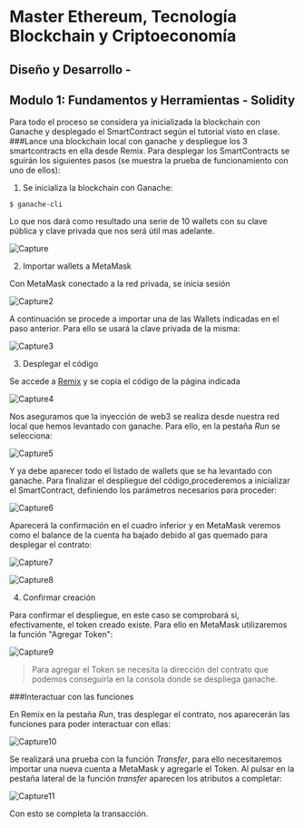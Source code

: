 # Master Ethereum, Tecnología Blockchain y Criptoeconomía
## Diseño y Desarrollo - 
## Modulo 1: Fundamentos y Herramientas - Solidity
Para todo el proceso se considera ya inicializada la blockchain con Ganache y desplegado el SmartContract según el tutorial visto en clase.
###Lance una blockchain local con ganache y despliegue los 3 smartcontracts en ella desde Remix.
Para desplegar los SmartContracts se sguirán los siguientes pasos (se muestra la prueba de funcionamiento con uno de ellos):
1. Se inicializa la blockchain con Ganache:
```
$ ganache-cli
```
Lo que nos dará como resultado una serie de 10 wallets con su clave pública y clave privada que nos será útil mas adelante.

![Capture](./images/Wallets.png)

2. Importar wallets a MetaMask

Con MetaMask conectado a la red privada, se inicia sesión

![Capture2](./images/MetaMask.png)

A continuación se procede a importar una de las Wallets indicadas en el paso anterior. Para ello se usará la clave privada de la misma:

![Capture3](./images/Import.png)

3. Desplegar el código

Se accede a [Remix](http://remix.ethereum.org/) y se copia el código de la página indicada

![Capture4](./images/Remix.png)

Nos aseguramos que la inyección de web3 se realiza desde nuestra red local que hemos levantado con ganache. Para ello, en la pestaña *Run* se selecciona:

![Capture5](./images/Web3_provider.png)

Y ya debe aparecer todo el listado de wallets que se ha levantado con ganache. Para finalizar el despliegue del código,procederemos a inicializar el SmartContract, definiendo los parámetros necesarios para proceder:

![Capture6](./images/ICO.png)

Aparecerá la confirmación en el cuadro inferior y en MetaMask veremos como el balance de la cuenta ha bajado debido al gas quemado para desplegar el contrato:

![Capture7](./images/Order.png)

![Capture8](./images/Account.png)

4. Confirmar creación

Para confirmar el despliegue, en este caso se comprobará si, efectivamente, el token creado existe. Para ello en MetaMask utilizaremos la función "Agregar Token":

![Capture9](./images/Token.png)

>Para agregar el Token se necesita la dirección del contrato que podemos conseguirla 
>en la consola donde se despliega ganache.

###Interactuar con las funciones

En Remix en la pestaña *Run*, tras desplegar el contrato, nos aparecerán las funciones para poder interactuar con ellas:

![Capture10](./images/Funciones.png)

Se realizará una prueba con la función _Transfer_, para ello necesitaremos importar una nueva cuenta a MetaMask y agregarle el Token. Al pulsar en la pestaña lateral de la función _transfer_ aparecen los atributos a completar:

![Capture11](./images/Transfer.png)

Con esto se completa la transacción.